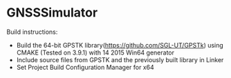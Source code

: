 # GNSSSimulator


Build instructions:

  - Build the 64-bit GPSTK library(https://github.com/SGL-UT/GPSTk) using CMAKE (Tested on 3.9.1) with 14 2015 Win64 generator
  - Include source files from GPSTK and the previously built library in Linker
  - Set Project Build Configuration Manager for x64
